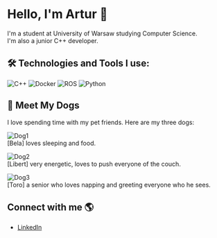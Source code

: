 # Hello, I'm Artur 👋

I'm a student at University of Warsaw studying Computer Science.  
I'm also a junior C++ developer.  

## 🛠 Technologies and Tools I use:

![C++](https://img.shields.io/badge/Code-C++-informational?style=flat&logo=cplusplus&logoColor=white&color=2bbc8a)
![Docker](https://img.shields.io/badge/Tools-Docker-informational?style=flat&logo=docker&logoColor=white&color=2bbc8a)
![ROS](https://img.shields.io/badge/Tools-ROS-informational?style=flat&logo=ros&logoColor=white&color=2bbc8a)
![Python](https://img.shields.io/badge/Code-Python-informational?style=flat&logo=python&logoColor=white&color=2bbc8a)

## 🐾 Meet My Dogs
I love spending time with my pet friends. Here are my three dogs:

![Dog1](./dogs/bela.png)  
[Bela] loves sleeping and food.

![Dog2](./dogs/libert.png)  
[Libert] very energetic, loves to push everyone of the couch.

![Dog3](./dogs/toro.png)  
[Toro] a senior who loves napping and greeting everyone who he sees.

## Connect with me 🌎
- [LinkedIn](https://www.linkedin.com/in/artur-kamieniecki-380425236/?originalSubdomain=pl)
